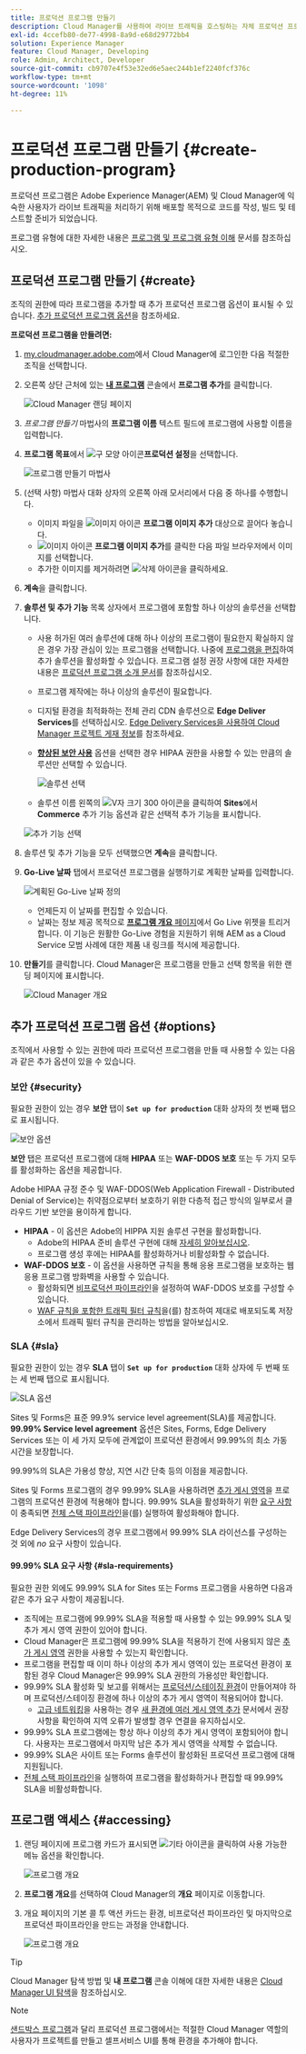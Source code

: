 ```yaml
---
title: 프로덕션 프로그램 만들기
description: Cloud Manager를 사용하여 라이브 트래픽을 호스팅하는 자체 프로덕션 프로그램을 만드는 방법을 알아봅니다.
exl-id: 4ccefb80-de77-4998-8a9d-e68d29772bb4
solution: Experience Manager
feature: Cloud Manager, Developing
role: Admin, Architect, Developer
source-git-commit: cb9707e4f53e32ed6e5aec244b1ef2240fcf376c
workflow-type: tm+mt
source-wordcount: '1098'
ht-degree: 11%

---
```



# 프로덕션 프로그램 만들기 {#create-production-program}

프로덕션 프로그램은 Adobe Experience Manager(AEM) 및 Cloud Manager에 익숙한 사용자가 라이브 트래픽을 처리하기 위해 배포할 목적으로 코드를 작성, 빌드 및 테스트할 준비가 되었습니다.

프로그램 유형에 대한 자세한 내용은 [프로그램 및 프로그램 유형 이해](program-types.md) 문서를 참조하십시오.

## 프로덕션 프로그램 만들기 {#create}

조직의 권한에 따라 프로그램을 추가할 때 추가 프로덕션 프로그램 옵션이 표시될 수 있습니다.
[추가 프로덕션 프로그램 옵션](#options)을 참조하세요.

**프로덕션 프로그램을 만들려면:**

1. [my.cloudmanager.adobe.com](https://my.cloudmanager.adobe.com/)에서 Cloud Manager에 로그인한 다음 적절한 조직을 선택합니다.

1. 오른쪽 상단 근처에 있는 **[내 프로그램](/help/implementing/cloud-manager/navigation.md#my-programs)** 콘솔에서 **프로그램 추가**&#x200B;를 클릭합니다.

   ![Cloud Manager 랜딩 페이지](assets/log-in.png)

1. *프로그램 만들기* 마법사의 **프로그램 이름** 텍스트 필드에 프로그램에 사용할 이름을 입력합니다.

1. **프로그램 목표**&#x200B;에서 ![구 모양 아이콘](https://spectrum.adobe.com/static/icons/workflow_18/Smock_Globe_18_N.svg)**프로덕션 설정**&#x200B;을 선택합니다.

   ![프로그램 만들기 마법사](assets/create-production-program.png)

1. (선택 사항) 마법사 대화 상자의 오른쪽 아래 모서리에서 다음 중 하나를 수행합니다.

   * 이미지 파일을 ![이미지 아이콘](https://spectrum.adobe.com/static/icons/workflow_18/Smock_Image_18_N.svg) **프로그램 이미지 추가** 대상으로 끌어다 놓습니다.
   * ![이미지 아이콘](https://spectrum.adobe.com/static/icons/workflow_18/Smock_Image_18_N.svg) **프로그램 이미지 추가**&#x200B;를 클릭한 다음 파일 브라우저에서 이미지를 선택합니다.
   * 추가한 이미지를 제거하려면 ![삭제 아이콘](https://spectrum.adobe.com/static/icons/workflow_18/Smock_DeleteOutline_18_N.svg)을 클릭하세요.

1. **계속**&#x200B;을 클릭합니다.

1. **솔루션 및 추가 기능** 목록 상자에서 프로그램에 포함할 하나 이상의 솔루션을 선택합니다.

   * 사용 허가된 여러 솔루션에 대해 하나 이상의 프로그램이 필요한지 확실하지 않은 경우 가장 관심이 있는 프로그램을 선택합니다. 나중에 [프로그램을 편집](/help/implementing/cloud-manager/getting-access-to-aem-in-cloud/editing-programs.md)하여 추가 솔루션을 활성화할 수 있습니다. 프로그램 설정 권장 사항에 대한 자세한 내용은 [프로덕션 프로그램 소개 문서](/help/implementing/cloud-manager/getting-access-to-aem-in-cloud/introduction-production-programs.md)를 참조하십시오.
   * 프로그램 제작에는 하나 이상의 솔루션이 필요합니다.
   * 디지털 환경을 최적화하는 전체 관리 CDN 솔루션으로 **Edge Deliver Services**&#x200B;를 선택하십시오. [Edge Delivery Services을 사용하여 Cloud Manager 프로젝트 게재 정보](#edge-overview)를 참조하세요.
   * **[향상된 보안 사용](#security)** 옵션을 선택한 경우 HIPAA 권한을 사용할 수 있는 만큼의 솔루션만 선택할 수 있습니다.

     ![솔루션 선택](/help/implementing/cloud-manager/assets/add-production-program-with-edge.png)

   * 솔루션 이름 왼쪽의 ![V자 크기 300 아이콘](https://spectrum.adobe.com/static/icons/ui_18/ChevronSize300.svg)을 클릭하여 **Sites**&#x200B;에서 **Commerce** 추가 기능 옵션과 같은 선택적 추가 기능을 표시합니다.

   ![추가 기능 선택](assets/setup-prod-commerce.png)

1. 솔루션 및 추가 기능을 모두 선택했으면 **계속**&#x200B;을 클릭합니다.

1. **Go-Live 날짜** 탭에서 프로덕션 프로그램을 실행하기로 계획한 날짜를 입력합니다.

   ![계획된 Go-Live 날짜 정의](assets/set-up-go-live.png)

   * 언제든지 이 날짜를 편집할 수 있습니다.
   * 날짜는 정보 제공 목적으로 [**프로그램 개요** 페이지](/help/implementing/cloud-manager/getting-access-to-aem-in-cloud/editing-programs.md#program-overview)에서 Go Live 위젯을 트리거합니다. 이 기능은 원활한 Go-Live 경험을 지원하기 위해 AEM as a Cloud Service 모범 사례에 대한 제품 내 링크를 적시에 제공합니다.

1. **만들기**&#x200B;를 클릭합니다. Cloud Manager은 프로그램을 만들고 선택 항목을 위한 랜딩 페이지에 표시합니다.

   ![Cloud Manager 개요](assets/navigate-cm.png)

## 추가 프로덕션 프로그램 옵션 {#options}

조직에서 사용할 수 있는 권한에 따라 프로덕션 프로그램을 만들 때 사용할 수 있는 다음과 같은 추가 옵션이 있을 수 있습니다.

### 보안 {#security}

필요한 권한이 있는 경우 **보안** 탭이 **`Set up for production`** 대화 상자의 첫 번째 탭으로 표시됩니다.

![보안 옵션](assets/create-production-program-security.png)

**보안** 탭은 프로덕션 프로그램에 대해 **HIPAA** 또는 **WAF-DDOS 보호** 또는 두 가지 모두를 활성화하는 옵션을 제공합니다.

Adobe HIPAA 규정 준수 및 WAF-DDOS(Web Application Firewall - Distributed Denial of Service)는 취약점으로부터 보호하기 위한 다층적 접근 방식의 일부로서 클라우드 기반 보안을 용이하게 합니다.

* **HIPAA** - 이 옵션은 Adobe의 HIPPA 지원 솔루션 구현을 활성화합니다.
   * Adobe의 HIPAA 준비 솔루션 구현에 대해 [자세히 알아보십시오](https://www.adobe.com/trust/compliance/hipaa-ready.html).
   * 프로그램 생성 후에는 HIPAA를 활성화하거나 비활성화할 수 없습니다.
* **WAF-DDOS 보호** - 이 옵션을 사용하면 규칙을 통해 응용 프로그램을 보호하는 웹 응용 프로그램 방화벽을 사용할 수 있습니다.
   * 활성화되면 [비프로덕션 파이프라인](/help/implementing/cloud-manager/configuring-pipelines/configuring-non-production-pipelines.md)을 설정하여 WAF-DDOS 보호를 구성할 수 있습니다.
   * [WAF 규칙을 포함한 트래픽 필터 규칙](/help/security/traffic-filter-rules-including-waf.md)을(를) 참조하여 제대로 배포되도록 저장소에서 트래픽 필터 규칙을 관리하는 방법을 알아보십시오.

### SLA {#sla}

필요한 권한이 있는 경우 **SLA** 탭이 **`Set up for production`** 대화 상자에 두 번째 또는 세 번째 탭으로 표시됩니다.

![SLA 옵션](assets/create-production-program-sla.png)

Sites 및 Forms은 표준 99.9% service level agreement(SLA)를 제공합니다. **99.99% Service level agreement** 옵션은 Sites, Forms, Edge Delivery Services 또는 이 세 가지 모두에 관계없이 프로덕션 환경에서 99.99%의 최소 가동 시간을 보장합니다.

99.99%의 SLA은 가용성 향상, 지연 시간 단축 등의 이점을 제공합니다.

Sites 및 Forms 프로그램의 경우 99.99% SLA을 사용하려면 [추가 게시 영역](/help/implementing/cloud-manager/manage-environments.md#multiple-regions)을 프로그램의 프로덕션 환경에 적용해야 합니다. 99.99% SLA을 활성화하기 위한 [요구 사항](#sla-requirements)이 충족되면 [전체 스택 파이프라인](/help/implementing/cloud-manager/configuring-pipelines/configuring-production-pipelines.md)을(를) 실행하여 활성화해야 합니다.

Edge Delivery Services의 경우 프로그램에서 99.99% SLA 라이선스를 구성하는 것 외에 *no* 요구 사항이 있습니다.

#### 99.99% SLA 요구 사항 {#sla-requirements}

필요한 권한 외에도 99.99% SLA for Sites 또는 Forms 프로그램을 사용하면 다음과 같은 추가 요구 사항이 제공됩니다.

* 조직에는 프로그램에 99.99% SLA을 적용할 때 사용할 수 있는 99.99% SLA 및 추가 게시 영역 권한이 있어야 합니다.
* Cloud Manager은 프로그램에 99.99% SLA을 적용하기 전에 사용되지 않은 [추가 게시 영역](/help/implementing/cloud-manager/manage-environments.md#multiple-regions) 권한을 사용할 수 있는지 확인합니다.
* 프로그램을 편집할 때 이미 하나 이상의 추가 게시 영역이 있는 프로덕션 환경이 포함된 경우 Cloud Manager은 99.99% SLA 권한의 가용성만 확인합니다.
* 99.99% SLA 활성화 및 보고를 위해서는 [프로덕션/스테이징 환경](/help/implementing/cloud-manager/manage-environments.md#adding-environments)이 만들어져야 하며 프로덕션/스테이징 환경에 하나 이상의 추가 게시 영역이 적용되어야 합니다.
   * [고급 네트워킹](/help/security/configuring-advanced-networking.md)을 사용하는 경우 [새 환경에 여러 게시 영역 추가](/help/implementing/cloud-manager/manage-environments.md#adding-regions) 문서에서 권장 사항을 확인하여 지역 오류가 발생할 경우 연결을 유지하십시오.
* 99.99% SLA 프로그램에는 항상 하나 이상의 추가 게시 영역이 포함되어야 합니다. 사용자는 프로그램에서 마지막 남은 추가 게시 영역을 삭제할 수 없습니다.
* 99.99% SLA은 사이트 또는 Forms 솔루션이 활성화된 프로덕션 프로그램에 대해 지원됩니다.
* [전체 스택 파이프라인](/help/implementing/cloud-manager/configuring-pipelines/configuring-production-pipelines.md)을 실행하여 프로그램을 활성화하거나 편집할 때 99.99% SLA을 비활성화합니다.

## 프로그램 액세스 {#accessing}

1. 랜딩 페이지에 프로그램 카드가 표시되면 ![기타 아이콘](https://spectrum.adobe.com/static/icons/workflow_18/Smock_More_18_N.svg)을 클릭하여 사용 가능한 메뉴 옵션을 확인합니다.

   ![프로그램 개요](assets/program-overview.png)

1. **프로그램 개요**&#x200B;를 선택하여 Cloud Manager의 **개요** 페이지로 이동합니다.

1. 개요 페이지의 기본 콜 투 액션 카드는 환경, 비프로덕션 파이프라인 및 마지막으로 프로덕션 파이프라인을 만드는 과정을 안내합니다.

   ![프로그램 개요](assets/set-up-prod5.png)

>[!TIP]
>
>Cloud Manager 탐색 방법 및 **내 프로그램** 콘솔 이해에 대한 자세한 내용은 [Cloud Manager UI 탐색](/help/implementing/cloud-manager/navigation.md)을 참조하십시오.

>[!NOTE]
>
>[샌드박스 프로그램](introduction-sandbox-programs.md#auto-creation)과 달리 프로덕션 프로그램에서는 적절한 Cloud Manager 역할의 사용자가 프로젝트를 만들고 셀프서비스 UI를 통해 환경을 추가해야 합니다.



